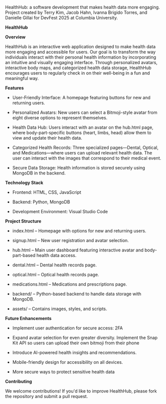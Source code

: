 HealthHub: a software development that makes health data more engaging. Project created by Terry Kim, Jacob Hahn, Ivanna Brigido Torres, and Danielle Gillai for DevFest 2025 at Columbia University.

**HealthHub**

**Overview**

HealthHub is an interactive web application designed to make health data more engaging and accessible for users. Our goal is to transform the way individuals interact with their personal health information by incorporating an intuitive and visually engaging interface. Through personalized avatars, interactive body maps, and categorized health data storage, HealthHub encourages users to regularly check in on their well-being in a fun and meaningful way.

**Features**

* User-Friendly Interface: A homepage featuring buttons for new and returning users.

* Personalized Avatars: New users can select a Bitmoji-style avatar from eight diverse options to represent themselves.

* Health Data Hub: Users interact with an avatar on the hub.html page, where body-part-specific buttons (heart, limbs, head) allow them to view and update their health data.

* Categorized Health Records: Three specialized pages—Dental, Optical, and Medications—where users can upload relevant health data. The user can interact with the images that correspond to their medical event.

* Secure Data Storage: Health information is stored securely using MongoDB in the backend.

**Technology Stack**

* Frontend: HTML, CSS, JavaScript

* Backend: Python, MongoDB

* Development Environment: Visual Studio Code

**Project Structure**

* index.html – Homepage with options for new and returning users.

* signup.html – New user registration and avatar selection.

* hub.html – Main user dashboard featuring interactive avatar and body-part-based health data access.

* dental.html – Dental health records page.

* optical.html – Optical health records page.

* medications.html – Medications and prescriptions page.

* backend/ – Python-based backend to handle data storage with MongoDB.

* assets/ – Contains images, styles, and scripts.

**Future Enhancements**

* Implement user authentication for secure access: 2FA

* Expand avatar selection for even greater diversity. Implement the Snap Kit API so users can upload their own bitmoji from their phone

* Introduce AI-powered health insights and recommendations.

* Mobile-friendly design for accessibility on all devices.

* More secure ways to protect sensitive health data

**Contributing**

We welcome contributions! If you'd like to improve HealthHub, please fork the repository and submit a pull request.
